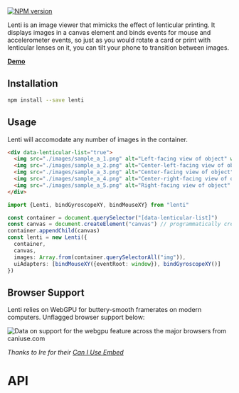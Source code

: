 <a href="https://npmjs.org/package/lenti">
  <img src="https://badge.fury.io/js/lenti.svg" alt="NPM version"/>
</a>

Lenti is an image viewer that mimicks the effect of lenticular printing.
It displays images in a canvas element and binds events for mouse and accelerometer events,
so just as you would rotate a card or print with lenticular lenses on it, you can tilt your phone to transition between images.

**[Demo](https://lenti.vercel.app/)**

## Installation
```sh
npm install --save lenti
```

## Usage
Lenti will accomodate any number of images in the container.

```html
<div data-lenticular-list="true">
  <img src="./images/sample_a_1.png" alt="Left-facing view of object" width="1280" height="720" />
  <img src="./images/sample_a_2.png" alt="Center-left-facing view of object" width="1280" height="720" />
  <img src="./images/sample_a_3.png" alt="Center-facing view of object" width="1280" height="720" />
  <img src="./images/sample_a_4.png" alt="Center-right-facing view of object" width="1280" height="720" />
  <img src="./images/sample_a_5.png" alt="Right-facing view of object" width="1280" height="720" />
</div>
```
```ts
import {Lenti, bindGyroscopeXY, bindMouseXY} from "lenti"

const container = document.querySelector("[data-lenticular-list]")
const canvas = document.createElement("canvas") // programmatically creating canvas. could also just put it in the HTML
container.appendChild(canvas)
const lenti = new Lenti({
  container,
  canvas,
  images: Array.from(container.querySelectorAll("img")),
  uiAdapters: [bindMouseXY({eventRoot: window}), bindGyroscopeXY()]
})
```

## Browser Support

Lenti relies on WebGPU for buttery-smooth framerates on modern computers. Unflagged browser support below:

<picture>
  <source type="image/webp" srcset="https://caniuse.bitsofco.de/image/webgpu.webp">
  <source type="image/png" srcset="https://caniuse.bitsofco.de/image/webgpu.png">
  <img src="https://caniuse.bitsofco.de/image/webgpu.jpg" alt="Data on support for the webgpu feature across the major browsers from caniuse.com">
</picture>

_Thanks to Ire for their [Can I Use Embed](https://caniuse.bitsofco.de/#how-to-use)_

# API
